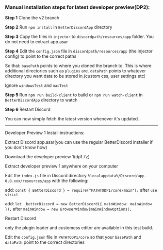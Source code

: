 ### Manual installation steps for latest developer preview(DP2):

**Step 1**
Clone the v2 branch

**Step 2**
Run `npm install` in `BetterDiscordApp` directory

**Step 3**
Copy the files in `injector` to `discordpath/resources/app` folder. You do not need to extract app.asar

**Step 4**
Edit the `config.json` file in `discordpath/resources/app` (the injector config) to point to the correct paths

So that:
`basePath` points to where you cloned the branch to. This is where additional directories such as `plugins` are.
`dataPath` points to whatever directory you want data to be stored in.(custom css, user settings etc)

Ignore `windowsTest` and `macTest`

**Step 5**
Run `npm run build-client` to build or `npm run watch-client` in `BetterDiscordApp` directory to watch

**Step 6**
Restart Discord

You can now simply fetch the latest version whenever it's updated.

___

Developer Preview 1 Install instructions:

Extract Discord app.asar(you can use the regular BetterDiscord installer if you don't know how)

Download the developer preview 1(dp1.7z)

Extract developer preview 1 anywhere on your computer

Edit the `index.js` file in Discord directory `%localappdata%/Discord/app-0.0.xxx/resources/app` with the following:

add:
`const { BetterDiscord } = require("PATHTODP1/core/main");` after `use strict`

add:
`let _betterDiscord = new BetterDiscord({ mainWindow: mainWindow });` after `mainWindow = new BrowserWindow(mainWindowOptions);`

Restart Discord

only the plugin loader and customcss editor are available in this test build.

Edit the `config.json` file in `PATHTODP1/core` so that your `basePath` and `dataPath` point to the correct directories